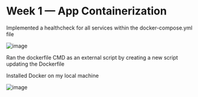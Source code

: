 # Week 1 — App Containerization


Implemented a healthcheck for all services within the docker-compose.yml file

![image](https://user-images.githubusercontent.com/124912958/220475368-f8ada7cc-d530-4b3a-8a8f-94b46c56b9e4.png)

Ran the dockerfile CMD as an external script by creating a new script updating the Dockerfile

Installed Docker on my local machine

![image](https://user-images.githubusercontent.com/124912958/220666405-0c69ed51-2c15-4888-9d7d-05757508e757.png)

